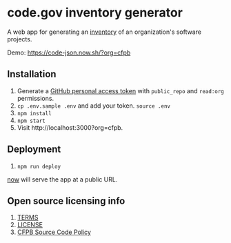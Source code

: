 # code.gov inventory generator

A web app for generating an [inventory](https://code.gov/#/policy-guide/docs/compliance/inventory-code) of an organization's software projects.

Demo: https://code-json.now.sh/?org=cfpb

## Installation

1. Generate a [GitHub personal access token](https://github.com/settings/tokens) with `public_repo` and `read:org` permissions.
1. `cp .env.sample .env` and add your token. `source .env`
1. `npm install`
2. `npm start`
3. Visit http://localhost:3000?org=cfpb.

## Deployment

1. `npm run deploy`

[now](https://zeit.co/now) will serve the app at a public URL.

## Open source licensing info
1. [TERMS](TERMS.md)
2. [LICENSE](LICENSE)
3. [CFPB Source Code Policy](https://github.com/cfpb/source-code-policy/)
